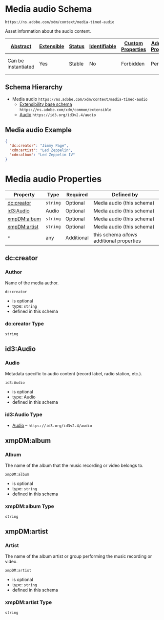 
# Media audio Schema

```
https://ns.adobe.com/xdm/context/media-timed-audio
```

Asset information about the audio content.

| [Abstract](../../abstract.md) | [Extensible](../../extensions.md) | [Status](../../status.md) | [Identifiable](../../id.md) | [Custom Properties](../../extensions.md) | [Additional Properties](../../extensions.md) | Defined In |
|-------------------------------|-----------------------------------|---------------------------|-----------------------------|------------------------------------------|----------------------------------------------|------------|
| Can be instantiated | Yes | Stable | No | Forbidden | Permitted | [context/media-timed-audio.schema.json](context/media-timed-audio.schema.json) |
## Schema Hierarchy

* Media audio `https://ns.adobe.com/xdm/context/media-timed-audio`
  * [Extensibility base schema](../common/extensible.schema.md) `https://ns.adobe.com/xdm/common/extensible`
  * [Audio](../external/id3/audio.schema.md) `https://id3.org/id3v2.4/audio`


## Media audio Example
```json
{
  "dc:creator": "Jimmy Page",
  "xdm:artist": "Led Zeppelin",
  "xdm:album": "Led Zeppelin IV"
}
```

# Media audio Properties

| Property | Type | Required | Defined by |
|----------|------|----------|------------|
| [dc:creator](#dccreator) | `string` | Optional | Media audio (this schema) |
| [id3:Audio](#id3audio) | Audio | Optional | Media audio (this schema) |
| [xmpDM:album](#xmpdmalbum) | `string` | Optional | Media audio (this schema) |
| [xmpDM:artist](#xmpdmartist) | `string` | Optional | Media audio (this schema) |
| `*` | any | Additional | this schema *allows* additional properties |

## dc:creator
### Author

Name of the media author.

`dc:creator`
* is optional
* type: `string`
* defined in this schema

### dc:creator Type


`string`






## id3:Audio
### Audio

Metadata specific to audio content (record label, radio station, etc.).

`id3:Audio`
* is optional
* type: Audio
* defined in this schema

### id3:Audio Type


* [Audio](../external/id3/audio.schema.md) – `https://id3.org/id3v2.4/audio`





## xmpDM:album
### Album

The name of the album that the music recording or video belongs to.

`xmpDM:album`
* is optional
* type: `string`
* defined in this schema

### xmpDM:album Type


`string`






## xmpDM:artist
### Artist

The name of the album artist or group performing the music recording or video.

`xmpDM:artist`
* is optional
* type: `string`
* defined in this schema

### xmpDM:artist Type


`string`





